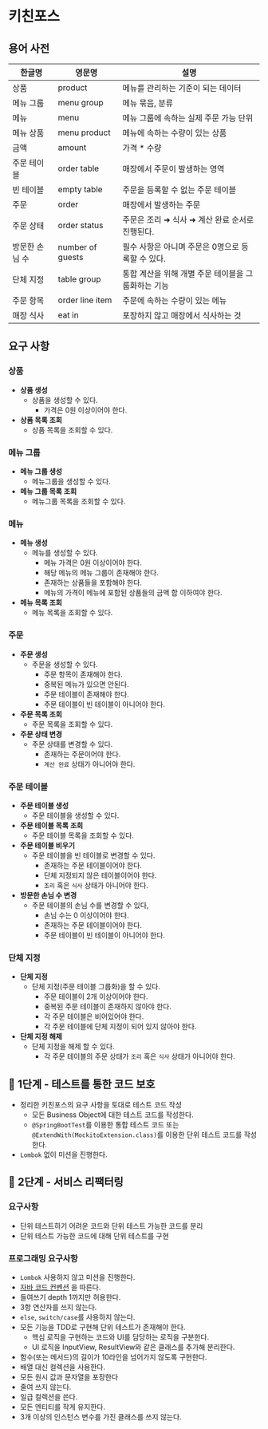 # 키친포스

## 용어 사전

| 한글명 | 영문명 | 설명 |
| --- | --- | --- |
| 상품 | product | 메뉴를 관리하는 기준이 되는 데이터 |
| 메뉴 그룹 | menu group | 메뉴 묶음, 분류 |
| 메뉴 | menu | 메뉴 그룹에 속하는 실제 주문 가능 단위 |
| 메뉴 상품 | menu product | 메뉴에 속하는 수량이 있는 상품 |
| 금액 | amount | 가격 * 수량 |
| 주문 테이블 | order table | 매장에서 주문이 발생하는 영역 |
| 빈 테이블 | empty table | 주문을 등록할 수 없는 주문 테이블 |
| 주문 | order | 매장에서 발생하는 주문 |
| 주문 상태 | order status | 주문은 조리 ➜ 식사 ➜ 계산 완료 순서로 진행된다. |
| 방문한 손님 수 | number of guests | 필수 사항은 아니며 주문은 0명으로 등록할 수 있다. |
| 단체 지정 | table group | 통합 계산을 위해 개별 주문 테이블을 그룹화하는 기능 |
| 주문 항목 | order line item | 주문에 속하는 수량이 있는 메뉴 |
| 매장 식사 | eat in | 포장하지 않고 매장에서 식사하는 것 |

## 요구 사항

### 상품
* **상품 생성**
  * 상품을 생성할 수 있다.
    * 가격은 0원 이상이어야 한다.
* **상품 목록 조회**
  * 상품 목록을 조회할 수 있다.

### 메뉴 그룹
* **메뉴 그룹 생성**
  * 메뉴그룹을 생성할 수 있다.
* **메뉴 그룹 목록 조회**
  * 메뉴그룹 목록을 조회할 수 있다.

### 메뉴
* **메뉴 생성**
  * 메뉴를 생성할 수 있다.
    * 메뉴 가격은 0원 이상이어야 한다.
    * 해당 메뉴의 메뉴 그룹이 존재해야 한다.
    * 존재하는 상품들을 포함해야 한다.
    * 메뉴의 가격이 메뉴에 포함된 상품들의 금액 합 이하여야 한다.  
* **메뉴 목록 조회**
  * 메뉴 목록을 조회할 수 있다.

### 주문
* **주문 생성**
  * 주문을 생성할 수 있다.
    * 주문 항목이 존재해야 한다.
    * 중복된 메뉴가 있으면 안된다.
    * 주문 테이블이 존재해야 한다.
    * 주문 테이블이 빈 테이블이 아니어야 한다.
* **주문 목록 조회**
  * 주문 목록을 조회할 수 있다.
* **주문 상태 변경**
  * 주문 상태를 변경할 수 있다.
    * 존재하는 주문이어야 한다.
    * `계산 완료` 상태가 아니어야 한다.

### 주문 테이블
* **주문 테이블 생성**
  * 주문 테이블을 생성할 수 있다.
* **주문 테이블 목록 조회**
  * 주문 테이블 목록을 조회할 수 있다.
* **주문 테이블 비우기**
  * 주문 테이블을 빈 테이블로 변경할 수 있다.
    * 존재하는 주문 테이블이어야 한다. 
    * 단체 지정되지 않은 테이블이어야 한다.
    * `조리` 혹은 `식사` 상태가 아니어야 한다.
* **방문한 손님 수 변경**
  * 주문 테이블의 손님 수를 변경할 수 있다,
    * 손님 수는 0 이상이어야 한다.
    * 존재하는 주문 테이블이어야 한다.
    * 주문 테이블이 빈 테이블이 아니어야 한다.

### 단체 지정
* **단체 지정**
  * 단체 지정(주문 테이블 그룹화)을 할 수 있다.
    * 주문 테이블이 2개 이상이어야 한다.
    * 중복된 주문 테이블이 존재하지 않아야 한다.
    * 각 주문 테이블은 비어있어야 한다.
    * 각 주문 테이블에 단체 지정이 되어 있지 않아야 한다.
* **단체 지정 해제**
  * 단체 지정을 해제 할 수 있다.
    * 각 주문 테이블의 주문 상태가 `조리` 혹은 `식사` 상태가 아니어야 한다.


## 🚀 1단계 - 테스트를 통한 코드 보호

* 정리한 키친포스의 요구 사항을 토대로 테스트 코드 작성
  * 모든 Business Object에 대한 테스트 코드를 작성한다.
  * `@SpringBootTest`를 이용한 통합 테스트 코드 또는 `@ExtendWith(MockitoExtension.class)`를 이용한 단위 테스트 코드를 작성한다.
* `Lombok` 없이 미션을 진행한다.


## 🚀 2단계 - 서비스 리팩터링

### 요구사항
* 단위 테스트하기 어려운 코드와 단위 테스트 가능한 코드를 분리
* 단위 테스트 가능한 코드에 대해 단위 테스트를 구현

### 프로그래밍 요구사항
* `Lombok` 사용하지 않고 미션을 진행한다.
* [자바 코드 컨벤션](https://google.github.io/styleguide/javaguide.html) 을 따른다.
* 들여쓰기 depth 1까지만 허용한다.
* 3항 연산자를 쓰지 않는다.
* `else`, `switch/case`를 사용하지 않는다.
* 모든 기능을 TDD로 구현해 단위 테스트가 존재해야 한다.
  * 핵심 로직을 구현하는 코드와 UI를 담당하는 로직을 구분한다.
  * UI 로직을 InputView, ResultView와 같은 클래스를 추가해 분리한다.
* 함수(또는 메서드)의 길이가 10라인을 넘어가지 않도록 구현한다.
* 배열 대신 컬렉션을 사용한다.
* 모든 원시 값과 문자열을 포장한다
* 줄여 쓰지 않는다.
* 일급 컬렉션을 쓴다.
* 모든 엔티티를 작게 유지한다.
* 3개 이상의 인스턴스 변수를 가진 클래스를 쓰지 않는다.
